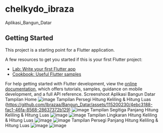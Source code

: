 # chelkydo_ibraza

Aplikasi_Bangun_Datar

## Getting Started

This project is a starting point for a Flutter application.

A few resources to get you started if this is your first Flutter project:

- [Lab: Write your first Flutter app](https://docs.flutter.dev/get-started/codelab)
- [Cookbook: Useful Flutter samples](https://docs.flutter.dev/cookbook)

For help getting started with Flutter development, view the
[online documentation](https://docs.flutter.dev/), which offers tutorials,
samples, guidance on mobile development, and a full API reference.
Screenshoot Aplikasi Bangun Datar
Tampilan Home
![image](https://github.com/Ibrazaa/Bangun_Datar/assets/115200230/759f1fba-27ef-4216-93e9-2ea6a3550bb4)
Tampilan Persegi Hitung Keliling & Hitung Luas
(https://github.com/Ibrazaa/Bangun_Datar/assets/115200230/4ebc3188-fac1-46fa-8568-28637372b129)
![image](https://github.com/Ibrazaa/Bangun_Datar/assets/115200230/c763be2c-0723-41ac-b65f-cb420ade0dce)
Tampilan Segitiga Panjang Hitung Keliling & Hitung Luas
![image](https://github.com/Ibrazaa/Bangun_Datar/assets/115200230/f9b8e802-9d8d-483c-a0d5-f431c3607b85)
![image](https://github.com/Ibrazaa/Bangun_Datar/assets/115200230/8f6ade9c-46c9-416b-9664-b0dc7ad5ea99)
Tampilan Lingkaran Hitung Keliling & Hitung Luas
![image](https://github.com/Ibrazaa/Bangun_Datar/assets/115200230/7e354aae-ada6-4581-bd5c-140cb97f7d87)
![image](https://github.com/Ibrazaa/Bangun_Datar/assets/115200230/a29c995e-eb8c-4158-adf0-b1654e70a552)
Tampilan Persegi Panjang Hitung Keliling & Hitung Luas
![image](https://github.com/Ibrazaa/Bangun_Datar/assets/115200230/ec7ddf40-716c-4157-ad0a-276ad3868c41)
![image](https://github.com/Ibrazaa/Bangun_Datar/assets/115200230/ab1a1bae-d245-463e-bd8e-5d885954a156)
